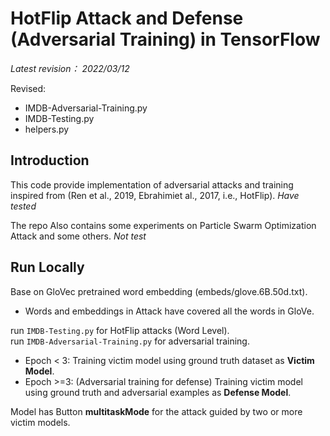 # HotFlip Attack and Defense (Adversarial Training) in TensorFlow

*Latest revision： 2022/03/12*

Revised: 

* IMDB-Adversarial-Training.py    
* IMDB-Testing.py    
* helpers.py   

## Introduction   

This code provide implementation of adversarial attacks and training inspired from (Ren et al., 2019, Ebrahimiet al., 2017, i.e., HotFlip). *Have tested*

The repo Also contains some experiments on Particle Swarm Optimization Attack and some others. *Not test*

## Run Locally

Base on GloVec pretrained word embedding (embeds/glove.6B.50d.txt).  

*  Words and embeddings in Attack have covered all the words in GloVe.

run `IMDB-Testing.py` for HotFlip attacks (Word Level).   
run `IMDB-Adversarial-Training.py` for adversarial training.  

* Epoch < 3: Training victim model using ground truth dataset as **Victim Model**.
* Epoch >=3: (Adversarial training for defense) Training victim model using ground truth and adversarial examples  as **Defense Model**. 

Model has Button **multitaskMode** for the attack guided by two or more victim models.


